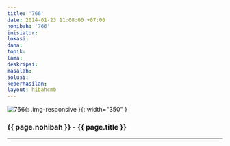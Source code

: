 ```yaml
---
title: '766'
date: 2014-01-23 11:08:00 +07:00
nohibah: '766'
inisiator: 
lokasi: 
dana: 
topik: 
lama: 
deskripsi: 
masalah: 
solusi: 
keberhasilan: 
layout: hibahcmb
---
```


![766](/static/img/hibahcmb/766.png){: .img-responsive }{: width="350" }

### {{ page.nohibah }} - {{ page.title }}

---
